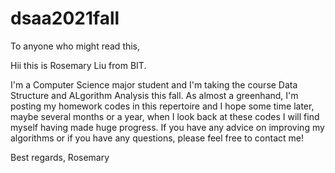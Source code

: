 # dsaa2021fall

To anyone who might read this,

Hii this is Rosemary Liu from BIT.

I'm a Computer Science major student and I'm taking the course Data Structure and ALgorithm Analysis this fall. As almost a greenhand, I'm posting my homework codes in 
this repertoire and I hope some time later, maybe several months or a year, when I look back at these codes I will find myself having made huge progress. If you have 
any advice on improving my algorithms or if you have any questions, please feel free to contact me! 


Best regards,
Rosemary
